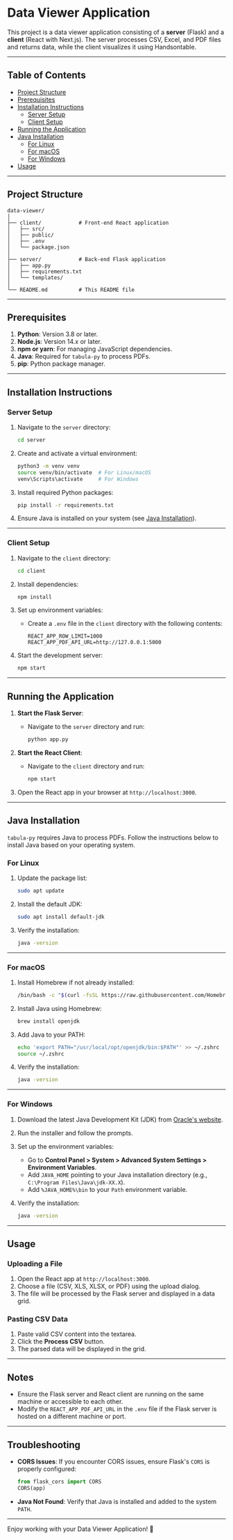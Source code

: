 
# Data Viewer Application

This project is a data viewer application consisting of a **server** (Flask) and a **client** (React with Next.js). The server processes CSV, Excel, and PDF files and returns data, while the client visualizes it using Handsontable.

---

## Table of Contents
- [Project Structure](#project-structure)
- [Prerequisites](#prerequisites)
- [Installation Instructions](#installation-instructions)
  - [Server Setup](#server-setup)
  - [Client Setup](#client-setup)
- [Running the Application](#running-the-application)
- [Java Installation](#java-installation)
  - [For Linux](#for-linux)
  - [For macOS](#for-macos)
  - [For Windows](#for-windows)
- [Usage](#usage)

---

## Project Structure
```
data-viewer/
│
├── client/            # Front-end React application
│   ├── src/
│   ├── public/
│   ├── .env
│   └── package.json
│
├── server/            # Back-end Flask application
│   ├── app.py
│   ├── requirements.txt
│   └── templates/
│
└── README.md          # This README file
```

---

## Prerequisites
1. **Python**: Version 3.8 or later.
2. **Node.js**: Version 14.x or later.
3. **npm or yarn**: For managing JavaScript dependencies.
4. **Java**: Required for `tabula-py` to process PDFs.
5. **pip**: Python package manager.

---

## Installation Instructions

### Server Setup
1. Navigate to the `server` directory:
   ```bash
   cd server
   ```

2. Create and activate a virtual environment:
   ```bash
   python3 -m venv venv
   source venv/bin/activate  # For Linux/macOS
   venv\Scripts\activate     # For Windows
   ```

3. Install required Python packages:
   ```bash
   pip install -r requirements.txt
   ```

4. Ensure Java is installed on your system (see [Java Installation](#java-installation)).

---

### Client Setup
1. Navigate to the `client` directory:
   ```bash
   cd client
   ```

2. Install dependencies:
   ```bash
   npm install
   ```

3. Set up environment variables:
   - Create a `.env` file in the `client` directory with the following contents:
     ```
     REACT_APP_ROW_LIMIT=1000
     REACT_APP_PDF_API_URL=http://127.0.0.1:5000
     ```

4. Start the development server:
   ```bash
   npm start
   ```

---

## Running the Application

1. **Start the Flask Server**:
   - Navigate to the `server` directory and run:
     ```bash
     python app.py
     ```

2. **Start the React Client**:
   - Navigate to the `client` directory and run:
     ```bash
     npm start
     ```

3. Open the React app in your browser at `http://localhost:3000`.

---

## Java Installation
`tabula-py` requires Java to process PDFs. Follow the instructions below to install Java based on your operating system.

### For Linux
1. Update the package list:
   ```bash
   sudo apt update
   ```

2. Install the default JDK:
   ```bash
   sudo apt install default-jdk
   ```

3. Verify the installation:
   ```bash
   java -version
   ```

---

### For macOS
1. Install Homebrew if not already installed:
   ```bash
   /bin/bash -c "$(curl -fsSL https://raw.githubusercontent.com/Homebrew/install/HEAD/install.sh)"
   ```

2. Install Java using Homebrew:
   ```bash
   brew install openjdk
   ```

3. Add Java to your PATH:
   ```bash
   echo 'export PATH="/usr/local/opt/openjdk/bin:$PATH"' >> ~/.zshrc
   source ~/.zshrc
   ```

4. Verify the installation:
   ```bash
   java -version
   ```

---

### For Windows
1. Download the latest Java Development Kit (JDK) from [Oracle's website](https://www.oracle.com/java/technologies/javase-downloads.html).

2. Run the installer and follow the prompts.

3. Set up the environment variables:
   - Go to **Control Panel > System > Advanced System Settings > Environment Variables**.
   - Add `JAVA_HOME` pointing to your Java installation directory (e.g., `C:\Program Files\Java\jdk-XX.X`).
   - Add `%JAVA_HOME%\bin` to your `Path` environment variable.

4. Verify the installation:
   ```bash
   java -version
   ```

---

## Usage

### Uploading a File
1. Open the React app at `http://localhost:3000`.
2. Choose a file (CSV, XLS, XLSX, or PDF) using the upload dialog.
3. The file will be processed by the Flask server and displayed in a data grid.

### Pasting CSV Data
1. Paste valid CSV content into the textarea.
2. Click the **Process CSV** button.
3. The parsed data will be displayed in the grid.

---

## Notes
- Ensure the Flask server and React client are running on the same machine or accessible to each other.
- Modify the `REACT_APP_PDF_API_URL` in the `.env` file if the Flask server is hosted on a different machine or port.

---

## Troubleshooting
- **CORS Issues**:
  If you encounter CORS issues, ensure Flask's `CORS` is properly configured:
  ```python
  from flask_cors import CORS
  CORS(app)
  ```
- **Java Not Found**:
  Verify that Java is installed and added to the system `PATH`.

---

Enjoy working with your Data Viewer Application! 🎉
